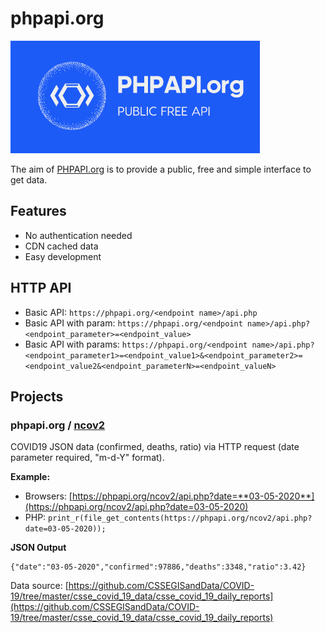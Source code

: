 # phpapi.org

![alt text](https://raw.githubusercontent.com/fabriziosalmi/phpapi/master/phpapi.org.png "PHPAPI.org")

The aim of [PHPAPI.org](https://phpapi.org) is to provide a public, free and simple interface to get data.

## Features

- No authentication needed
- CDN cached data
- Easy development

## HTTP API

- Basic API: `https://phpapi.org/<endpoint name>/api.php`
- Basic API with param: `https://phpapi.org/<endpoint name>/api.php?<endpoint_parameter>=<endpoint_value>`
- Basic API with params: `https://phpapi.org/<endpoint name>/api.php?<endpoint_parameter1>=<endpoint_value1>&<endpoint_parameter2>=<endpoint_value2&<endpoint_parameterN>=<endpoint_valueN>`

## Projects

### phpapi.org / [ncov2](https://phpapi.org/ncov2/)

COVID19 JSON data (confirmed, deaths, ratio) via HTTP request (date parameter required, "m-d-Y" format).

**Example:**

- Browsers: [https://phpapi.org/ncov2/api.php?date=**03-05-2020**](https://phpapi.org/ncov2/api.php?date=03-05-2020)
- PHP: `print_r(file_get_contents(https://phpapi.org/ncov2/api.php?date=03-05-2020));`

**JSON Output**
```
{"date":"03-05-2020","confirmed":97886,"deaths":3348,"ratio":3.42}
```

Data source: [https://github.com/CSSEGISandData/COVID-19/tree/master/csse_covid_19_data/csse_covid_19_daily_reports](https://github.com/CSSEGISandData/COVID-19/tree/master/csse_covid_19_data/csse_covid_19_daily_reports)

